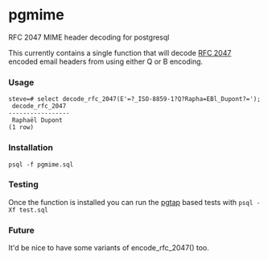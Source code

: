 # pgmime
RFC 2047 MIME header decoding for postgresql

This currently contains a single function that will decode
[RFC 2047](https://tools.wordtothewise.com/rfc/2047) encoded
email headers from using either Q or B encoding.

### Usage

    steve=# select decode_rfc_2047(E'=?_ISO-8859-1?Q?Rapha=EBl_Dupont?=');
     decode_rfc_2047
    -----------------
     Raphaël Dupont
    (1 row)
    
### Installation

`psql -f pgmime.sql`

### Testing

Once the function is installed you can run the [pgtap](https://pgtap.org)
based tests with `psql -Xf test.sql`

### Future

It'd be nice to have some variants of encode\_rfc\_2047() too.
